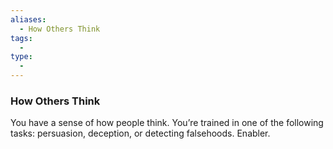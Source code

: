 ```yaml
---
aliases:
  - How Others Think
tags:
  - 
type:
  - 
---
```

### How Others Think

You have a sense of how people think. You’re trained in one of the following tasks: persuasion, deception, or detecting falsehoods. Enabler.